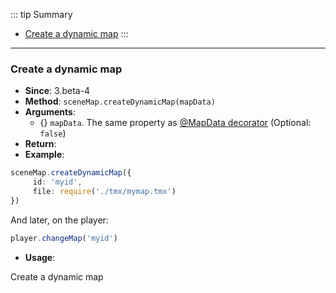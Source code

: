 ::: tip Summary
- [Create a dynamic map](#create-a-dynamic-map)
:::
---
### Create a dynamic map
- **Since**: 3.beta-4
- **Method**: `sceneMap.createDynamicMap(mapData)`
- **Arguments**:
    - {<Type type='object | <a href="/classes/map">RpgMap</a>' />} `mapData`. The same property as [@MapData decorator](https://docs.rpgjs.dev/classes/map.html#mapdata-decorator) (Optional: `false`)
- **Return**: <Type type='void' />  
- **Example**: 
```ts
sceneMap.createDynamicMap({
     id: 'myid',
     file: require('./tmx/mymap.tmx')
})
```

And later, on the player:

```ts
player.changeMap('myid')
```
 
- **Usage**:


Create a dynamic map

